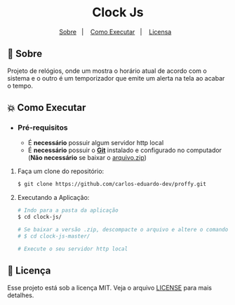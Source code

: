 <h1 align="center">
    <br>Clock Js<br/>
</h1>

<p align="center">
  <a href="#bookmark-sobre">Sobre</a>&nbsp;&nbsp;&nbsp;|&nbsp;&nbsp;&nbsp;
  <a href="#boom-como-executar">Como Executar</a>&nbsp;&nbsp;&nbsp;|&nbsp;&nbsp;&nbsp;
  <a href="#pencil-licença">Licensa</a>&nbsp;&nbsp;&nbsp;
</p>

## :bookmark: Sobre

   Projeto de relógios, onde um mostra o horário atual de acordo com o sistema e o outro é um temporizador que emite um alerta na tela ao acabar o tempo.

## :boom: Como Executar

- ### **Pré-requisitos**

  - É **necessário** possuir algum servidor http local
  - É **necessário** possuir o **[Git](https://git-scm.com/)** instalado e configurado no computador (**Não necessário** se baixar o [arquivo.zip](https://github.com/carlos-eduardo-dev/proffy/archive/master.zip))

1. Faça um clone do repositório:

    ```sh
    $ git clone https://github.com/carlos-eduardo-dev/proffy.git
    ```

2. Executando a Aplicação:
    ```sh
    # Indo para a pasta da aplicação
    $ cd clock-js/
    
    # Se baixar a versão .zip, descompacte o arquivo e altere o comando para:
    # $ cd clock-js-master/

    # Execute o seu servidor http local
    ```
    
## :pencil: Licença

Esse projeto está sob a licença MIT. Veja o arquivo [LICENSE](LICENSE) para mais detalhes.